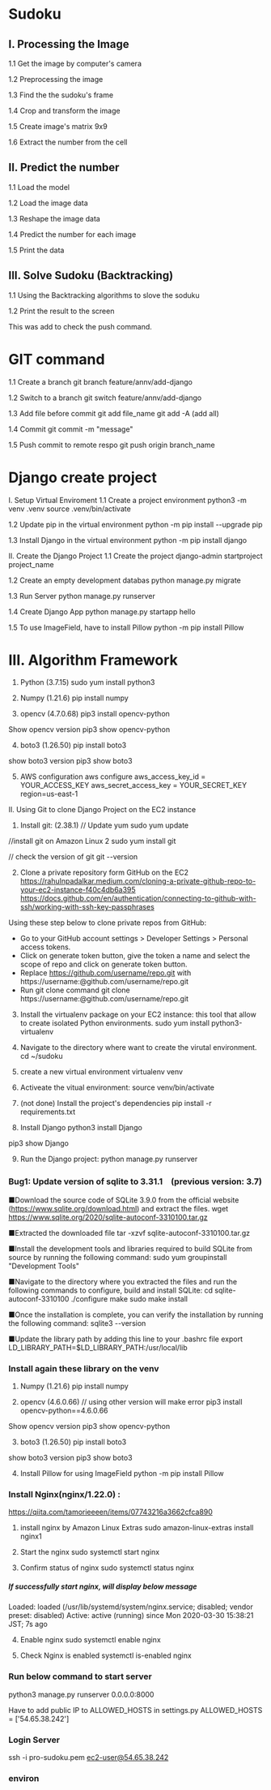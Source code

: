 # Sudoku
## I. Processing the Image
1.1 Get the image by computer's camera

1.2 Preprocessing the image

1.3 Find the the sudoku's frame

1.4 Crop and transform the image

1.5 Create image's matrix 9x9

1.6 Extract the number from the cell

## II. Predict the number
1.1 Load the model

1.2 Load the image data

1.3 Reshape the image data

1.4 Predict the number for each image

1.5 Print the data

## III. Solve Sudoku (Backtracking)
1.1 Using the Backtracking algorithms to slove the soduku

1.2 Print the result to the screen

This was add to check the push command.


# GIT command
1.1 Create a branch
git branch feature/annv/add-django

1.2 Switch to a branch
git switch feature/annv/add-django

1.3 Add file before commit
git add file_name
git add -A (add all)

1.4 Commit
git commit -m "message"

1.5 Push commit to remote respo
git push origin branch_name


# Django create project
I. Setup Virtual Enviroment
1.1 Create a project environment
python3 -m venv .venv
source .venv/bin/activate

1.2 Update pip in the virtual environment
python -m pip install --upgrade pip

1.3 Install Django in the virtual environment
python -m pip install django

II. Create the Django Project
1.1 Create the project
django-admin startproject project_name

1.2 Create an empty development databas
python manage.py migrate

1.3 Run Server
python manage.py runserver

1.4 Create Django App
python manage.py startapp hello

1.5 To use ImageField, have to install Pillow
python -m pip install Pillow

# III. Algorithm Framework
1. Python (3.7.15)
sudo yum install python3

2. Numpy (1.21.6)
pip install numpy

3. opencv (4.7.0.68)
pip3 install opencv-python

Show opencv version
pip3 show opencv-python


4. boto3 (1.26.50)
pip install boto3

show boto3 version
pip3 show boto3

5. AWS configuration
aws configure
aws_access_key_id = YOUR_ACCESS_KEY
aws_secret_access_key = YOUR_SECRET_KEY
region=us-east-1

II. Using Git to clone Django Project on the EC2 instance
1. Install git: (2.38.1)
// Update yum
sudo yum update

//install git on Amazon Linux 2
sudo yum install git

// check the version of git
git --version

2. Clone a private repository form GitHub on the EC2
https://rahulnpadalkar.medium.com/cloning-a-private-github-repo-to-your-ec2-instance-f40c4db6a395
https://docs.github.com/en/authentication/connecting-to-github-with-ssh/working-with-ssh-key-passphrases

Using these step below to clone private repos from GitHub:
- Go to your GitHub account settings > Developer Settings > Personal access tokens.
- Click on generate token button, give the token a name and select the scope of repo and click on generate token button.
- Replace https://github.com/username/repo.git with https://username:<Token>@github.com/username/repo.git
- Run git clone command git clone https://username:<Token>@github.com/username/repo.git

3. Install the virtualenv package on your EC2 instance:
this tool that allow to create isolated Python environments.
sudo yum install python3-virtualenv

4. Navigate to the directory where want to create the virutal environment.
cd ~/sudoku

5. create a new virtual environment
virtualenv venv

6. Activeate the vitual environment:
source venv/bin/activate

7. (not done) Install the project's dependencies
pip install -r requirements.txt

8. Install Django 
python3 install Django

pip3 show Django

9. Run the Django project:
python manage.py runserver

### Bug1: Update version of sqlite to 3.31.1　(previous version: 3.7)
■Download the source code of SQLite 3.9.0 from the official website (https://www.sqlite.org/download.html) and extract the files.
wget https://www.sqlite.org/2020/sqlite-autoconf-3310100.tar.gz

■Extracted the downloaded file
tar -xzvf sqlite-autoconf-3310100.tar.gz

■Install the development tools and libraries required to build SQLite from source by running the following command:
sudo yum groupinstall "Development Tools"

■Navigate to the directory where you extracted the files and run the following commands to configure, build and install SQLite:
cd sqlite-autoconf-3310100
./configure
make
sudo make install

■Once the installation is complete, you can verify the installation by running the following command:
sqlite3 --version

■Update the library path by adding this line to your .bashrc file
export LD_LIBRARY_PATH=$LD_LIBRARY_PATH:/usr/local/lib


### Install again these library on the venv
1. Numpy (1.21.6)
pip install numpy

2. opencv (4.6.0.66) // using other version will make error
pip3 install opencv-python==4.6.0.66

Show opencv version
pip3 show opencv-python

3. boto3 (1.26.50)
pip install boto3

show boto3 version
pip3 show boto3

4. Install Pillow for using ImageField
python -m pip install Pillow

### Install Nginx(nginx/1.22.0) :
https://qiita.com/tamorieeeen/items/07743216a3662cfca890
1. install nginx by Amazon Linux Extras
sudo amazon-linux-extras install nginx1

2. Start the nginx
sudo systemctl start nginx

3. Confirm status of nginx
sudo systemctl status nginx

##### If successfully start nginx, will display below message
Loaded: loaded (/usr/lib/systemd/system/nginx.service; disabled; vendor preset: disabled)
Active: active (running) since Mon 2020-03-30 15:38:21 JST; 7s ago

4. Enable nginx
sudo systemctl enable nginx

5. Check Nginx is enabled
systemctl is-enabled nginx


### Run below command to start server
python3 manage.py runserver 0.0.0.0:8000

Have to add public IP to ALLOWED_HOSTS in settings.py
ALLOWED_HOSTS = ['54.65.38.242']


### Login Server
ssh -i pro-sudoku.pem ec2-user@54.65.38.242

### environ
